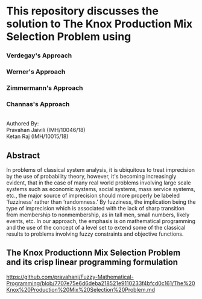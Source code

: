 # This repository discusses the solution to The Knox Production Mix Selection Problem using 
### Verdegay's Approach 
### Werner's Approach 
### Zimmermann's Approach 
### Channas's Approach

<br /> Authored By:
<br /> Pravahan Jaivili   	(IMH/10046/18)
<br /> Ketan Raj 		        (IMH/10015/18)


## Abstract 
In problems of classical system analysis, it is ubiquitous to treat imprecision by the use of probability theory, however, it's becoming increasingly evident, that in the case of many real world problems involving large scale systems such as economic systems, social systems, mass service systems, etc., the major source of imprecision should more properly be labeled ‘fuzziness’ rather than ‘randomness.’ By fuzziness, the implication being the type of imprecision which is associated with the lack of sharp transition from membership to nonmembership, as in tall men, small numbers, likely events, etc. In our approach, the emphasis is on mathematical programming and the use of the concept of a level set to extend some of the classical results to problems involving fuzzy constraints and objective functions.


## The Knox Productionn Mix Selection Problem and its crisp linear programming formulation
https://github.com/pravahanj/Fuzzy-Mathematical-Programming/blob/7707e75e6d6deba218521e9110233f4bfcd0c161/The%20Knox%20Production%20Mix%20Selection%20Problem.md
